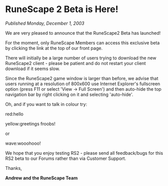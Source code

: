 # RuneScape 2 Beta is Here!
*Published Monday, December 1, 2003*

We are very pleased to announce that the RuneScape2 Beta has launched!

For the moment, only RuneScape Members can access this exclusive beta by clicking the link at the top of our front page.

There will initially be a large number of users trying to download the new RuneScape2 client - please be patient and do not restart your client download if it seems slow.

Since the RuneScape2 game window is larger than before, we advise that users running at a resolution of 800x600 use Internet Explorer's fullscreen option (press F11 or select 'View -> Full Screen') and then auto-hide the top navigation bar by right clicking on it and selecting 'auto-hide'.

Oh, and if you want to talk in colour try:

red:hello

yellow:greetings froobs!

or

wave:wooohooo!

We hope that you enjoy testing RS2 - please send all feedback/bugs for this RS2 beta to our Forums rather than via Customer Support.

Thanks,

**Andrew and the RuneScape Team**
